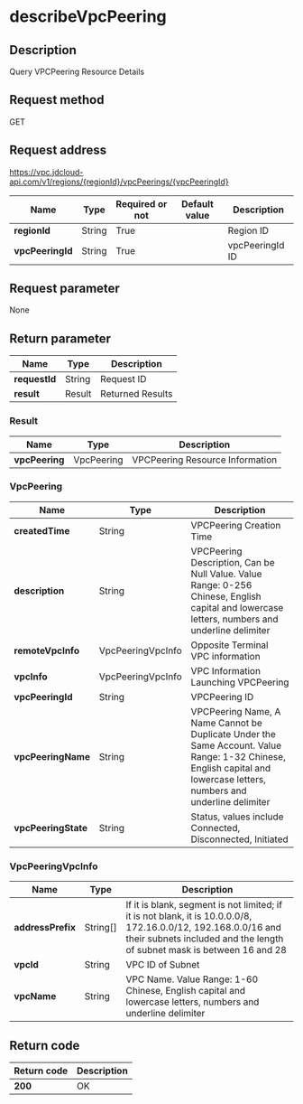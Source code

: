 # describeVpcPeering


## Description
Query VPCPeering Resource Details

## Request method
GET

## Request address
https://vpc.jdcloud-api.com/v1/regions/{regionId}/vpcPeerings/{vpcPeeringId}

|Name|Type|Required or not|Default value|Description|
|---|---|---|---|---|
|**regionId**|String|True||Region ID|
|**vpcPeeringId**|String|True||vpcPeeringId ID|

## Request parameter
None


## Return parameter
|Name|Type|Description|
|---|---|---|
|**requestId**|String|Request ID|
|**result**|Result|Returned Results|


### Result
|Name|Type|Description|
|---|---|---|
|**vpcPeering**|VpcPeering|VPCPeering Resource Information|
### VpcPeering
|Name|Type|Description|
|---|---|---|
|**createdTime**|String|VPCPeering Creation Time|
|**description**|String|VPCPeering Description, Can be Null Value. Value Range: 0-256 Chinese, English capital and lowercase letters, numbers and underline delimiter|
|**remoteVpcInfo**|VpcPeeringVpcInfo|Opposite Terminal VPC information|
|**vpcInfo**|VpcPeeringVpcInfo|VPC Information Launching VPCPeering|
|**vpcPeeringId**|String|VPCPeering ID|
|**vpcPeeringName**|String|VPCPeering Name, A Name Cannot be Duplicate Under the Same Account. Value Range: 1-32 Chinese, English capital and lowercase letters, numbers and underline delimiter|
|**vpcPeeringState**|String|Status, values include Connected, Disconnected, Initiated|
### VpcPeeringVpcInfo
|Name|Type|Description|
|---|---|---|
|**addressPrefix**|String[]|If it is blank, segment is not limited; if it is not blank, it is 10.0.0.0/8, 172.16.0.0/12, 192.168.0.0/16 and their subnets included and the length of subnet mask is between 16 and 28|
|**vpcId**|String|VPC ID of Subnet|
|**vpcName**|String|VPC Name. Value Range: 1-60 Chinese, English capital and lowercase letters, numbers and underline delimiter|

## Return code
|Return code|Description|
|---|---|
|**200**|OK|
